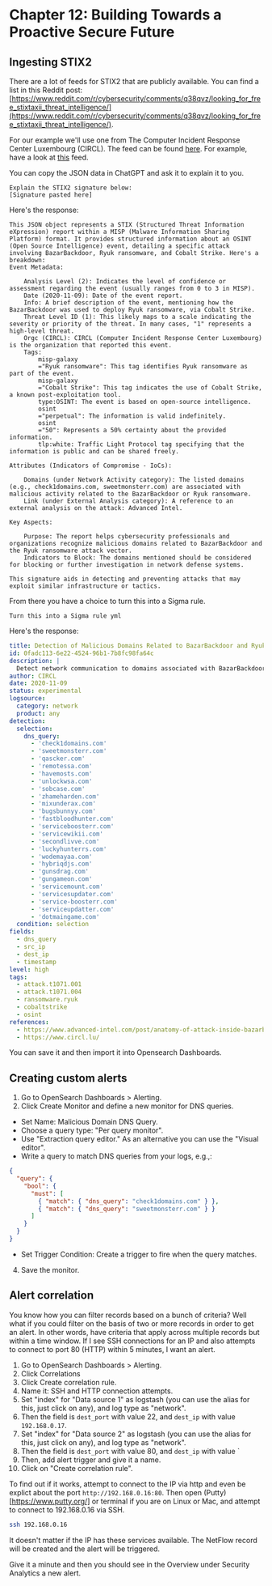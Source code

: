 # Chapter 12: Building Towards a Proactive Secure Future

## Ingesting STIX2

There are a lot of feeds for STIX2 that are publicly available. You can find a list in this Reddit post: [https://www.reddit.com/r/cybersecurity/comments/q38qvz/looking_for_free_stixtaxii_threat_intelligence/](https://www.reddit.com/r/cybersecurity/comments/q38qvz/looking_for_free_stixtaxii_threat_intelligence/).

For our example we'll use one from The Computer Incident Response Center Luxembourg (CIRCL). The feed can be found [here](https://www.circl.lu/doc/misp/feed-osint/). For example, have a look at [this](https://www.circl.lu/doc/misp/feed-osint/0fadc113-6e22-4524-96b1-7b8fc98fa64c.json) feed.

You can copy the JSON data in ChatGPT and ask it to explain it to you.
```
Explain the STIX2 signature below:
[Signature pasted here]
```

Here's the response:
```
This JSON object represents a STIX (Structured Threat Information eXpression) report within a MISP (Malware Information Sharing Platform) format. It provides structured information about an OSINT (Open Source Intelligence) event, detailing a specific attack involving BazarBackdoor, Ryuk ransomware, and Cobalt Strike. Here's a breakdown:
Event Metadata:

    Analysis Level (2): Indicates the level of confidence or assessment regarding the event (usually ranges from 0 to 3 in MISP).
    Date (2020-11-09): Date of the event report.
    Info: A brief description of the event, mentioning how the BazarBackdoor was used to deploy Ryuk ransomware, via Cobalt Strike.
    Threat Level ID (1): This likely maps to a scale indicating the severity or priority of the threat. In many cases, "1" represents a high-level threat.
    Orgc (CIRCL): CIRCL (Computer Incident Response Center Luxembourg) is the organization that reported this event.
    Tags:
        misp-galaxy
        ="Ryuk ransomware": This tag identifies Ryuk ransomware as part of the event.
        misp-galaxy
        ="Cobalt Strike": This tag indicates the use of Cobalt Strike, a known post-exploitation tool.
        type:OSINT: The event is based on open-source intelligence.
        osint
        ="perpetual": The information is valid indefinitely.
        osint
        ="50": Represents a 50% certainty about the provided information.
        tlp:white: Traffic Light Protocol tag specifying that the information is public and can be shared freely.

Attributes (Indicators of Compromise - IoCs):

    Domains (under Network Activity category): The listed domains (e.g., check1domains.com, sweetmonsterr.com) are associated with malicious activity related to the BazarBackdoor or Ryuk ransomware.
    Link (under External Analysis category): A reference to an external analysis on the attack: Advanced Intel.

Key Aspects:

    Purpose: The report helps cybersecurity professionals and organizations recognize malicious domains related to BazarBackdoor and the Ryuk ransomware attack vector.
    Indicators to Block: The domains mentioned should be considered for blocking or further investigation in network defense systems.

This signature aids in detecting and preventing attacks that may exploit similar infrastructure or tactics.
```

From there you have a choice to turn this into a Sigma rule.
```
Turn this into a Sigma rule yml
```

Here's the response:
```yaml
title: Detection of Malicious Domains Related to BazarBackdoor and Ryuk Ransomware
id: 0fadc113-6e22-4524-96b1-7b8fc98fa64c
description: |
  Detect network communication to domains associated with BazarBackdoor and Ryuk ransomware, as identified in OSINT report from CIRCL.
author: CIRCL
date: 2020-11-09
status: experimental
logsource:
  category: network
  product: any
detection:
  selection:
    dns_query:
      - 'check1domains.com'
      - 'sweetmonsterr.com'
      - 'qascker.com'
      - 'remotessa.com'
      - 'havemosts.com'
      - 'unlockwsa.com'
      - 'sobcase.com'
      - 'zhameharden.com'
      - 'mixunderax.com'
      - 'bugsbunnyy.com'
      - 'fastbloodhunter.com'
      - 'serviceboosterr.com'
      - 'servicewikii.com'
      - 'secondlivve.com'
      - 'luckyhunterrs.com'
      - 'wodemayaa.com'
      - 'hybriqdjs.com'
      - 'gunsdrag.com'
      - 'gungameon.com'
      - 'servicemount.com'
      - 'servicesupdater.com'
      - 'service-boosterr.com'
      - 'serviceupdatter.com'
      - 'dotmaingame.com'
  condition: selection
fields:
  - dns_query
  - src_ip
  - dest_ip
  - timestamp
level: high
tags:
  - attack.t1071.001
  - attack.t1071.004
  - ransomware.ryuk
  - cobaltstrike
  - osint
references:
  - https://www.advanced-intel.com/post/anatomy-of-attack-inside-bazarbackdoor-to-ryuk-ransomware-one-group-via-cobalt-strike
  - https://www.circl.lu/
```

You can save it and then import it into Opensearch Dashboards.

## Creating custom alerts

1. Go to OpenSearch Dashboards > Alerting.
2. Click Create Monitor and define a new monitor for DNS queries.
- Set Name: Malicious Domain DNS Query.
- Choose a query type: "Per query monitor".
- Use "Extraction query editor." As an alternative you can use the "Visual editor".
- Write a query to match DNS queries from your logs, e.g.,:
```json
{
  "query": {
    "bool": {
      "must": [
        { "match": { "dns_query": "check1domains.com" } },
        { "match": { "dns_query": "sweetmonsterr.com" } }
      ]
    }
  }
}

```
- Set Trigger Condition: Create a trigger to fire when the query matches.
4. Save the monitor.

## Alert correlation

You know how you can filter records based on a bunch of criteria? Well what if you could filter on the basis of two or more records in order to get an alert. In other words, have criteria that apply across multiple records but within a time window. If I see SSH connections for an IP and also attempts to connect to port 80 (HTTP) within 5 minutes, I want an alert.

1. Go to OpenSearch Dashboards > Alerting.
2. Click Correlations
3. Click Create correlation rule.
4. Name it: SSH and HTTP connection attempts.
5. Set "index" for "Data source 1" as logstash (you can use the alias for this, just click on any), and log type as "network".
6. Then the field is `dest_port` with value 22, and `dest_ip` with value `192.168.0.17`.
7. Set "index" for "Data source 2" as logstash (you can use the alias for this, just click on any), and log type as "network".
8. Then the field is `dest_port` with value 80, and `dest_ip` with value `
9. Then, add alert trigger and give it a name.
10. Click on "Create correlation rule".

To find out if it works, attempt to connect to the IP via http and even be explict about the port `http://192.168.0.16:80`. Then open (Putty)[https://www.putty.org/] or terminal if you are on Linux or Mac, and attempt to connect to 192.168.0.16 via SSH.

```bash
ssh 192.168.0.16
```

It doesn't matter if the IP has these services available. The NetFlow record will be created and the alert will be triggered.

Give it a minute and then you should see in the Overview under Security Analytics a new alert.